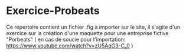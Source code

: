# Exercice-Probeats

Ce répertoire contient un fichier .fig à importer sur le site, il s'agite d'un exercice sur la création d'une maquette pour une entreprise fictive "Porbeats" ( en cas de soucie pour l'importation: https://www.youtube.com/watch?v=zU5AqG3-C_0 )
